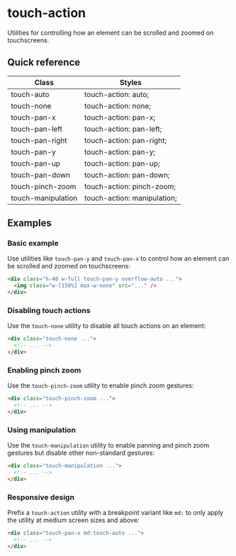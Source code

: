 # touch-action

Utilities for controlling how an element can be scrolled and zoomed on touchscreens.



## Quick reference

| Class                | Styles                    |
|----------------------|---------------------------|
| touch-auto           | touch-action: auto;       |
| touch-none           | touch-action: none;       |
| touch-pan-x          | touch-action: pan-x;      |
| touch-pan-left       | touch-action: pan-left;   |
| touch-pan-right      | touch-action: pan-right;  |
| touch-pan-y          | touch-action: pan-y;      |
| touch-pan-up         | touch-action: pan-up;     |
| touch-pan-down       | touch-action: pan-down;   |
| touch-pinch-zoom     | touch-action: pinch-zoom; |
| touch-manipulation   | touch-action: manipulation; |

## Examples

### Basic example

Use utilities like `touch-pan-y` and `touch-pan-x` to control how an element can be scrolled and zoomed on touchscreens:

```html
<div class="h-48 w-full touch-pan-y overflow-auto ...">
  <img class="w-[150%] max-w-none" src="..." />
</div>
```

### Disabling touch actions

Use the `touch-none` utility to disable all touch actions on an element:

```html
<div class="touch-none ...">
  <!-- ... -->
</div>
```

### Enabling pinch zoom

Use the `touch-pinch-zoom` utility to enable pinch zoom gestures:

```html
<div class="touch-pinch-zoom ...">
  <!-- ... -->
</div>
```

### Using manipulation

Use the `touch-manipulation` utility to enable panning and pinch zoom gestures but disable other non-standard gestures:

```html
<div class="touch-manipulation ...">
  <!-- ... -->
</div>
```

### Responsive design

Prefix a `touch-action` utility with a breakpoint variant like `md:` to only apply the utility at medium screen sizes and above:

```html
<div class="touch-pan-x md:touch-auto ...">
  <!-- ... -->
</div>
```

